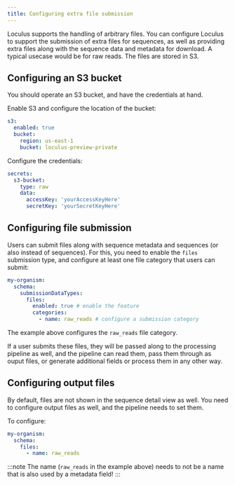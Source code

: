 ```yaml
---
title: Configuring extra file submission
---
```


Loculus supports the handling of arbitrary files.
You can configure Loculus to support the submission of extra files for sequences, as well as providing extra files along with the sequence data and metadata for download. A typical usecase would be for raw reads. The files are stored in S3.

## Configuring an S3 bucket

You should operate an S3 bucket, and have the credentials at hand.

Enable S3 and configure the location of the bucket:

```yaml
s3:
  enabled: true
  bucket:
    region: us-east-1
    bucket: loculus-preview-private
```

Configure the credentials:

```yaml
secrets:
  s3-bucket:
    type: raw
    data:
      accessKey: 'yourAccessKeyHere'
      secretKey: 'yourSecretKeyHere'
```

## Configuring file submission

Users can submit files along with sequence metadata and sequences (or also instead of sequences).
For this, you need to enable the `files` submission type, and configure at least one file category that users can submit:

```yaml
my-organism:
  schema:
    submissionDataTypes:
      files:
        enabled: true # enable the feature
        categories:
          - name: raw_reads # configure a submission category
```

The example above configures the `raw_reads` file category.

If a user submits these files, they will be passed along to the processing pipeline as well, and the pipeline can read them, pass them through as ouput files, or generate additional fields or process them in any other way.

## Configuring output files

By default, files are not shown in the sequence detail view as well.
You need to configure output files as well, and the pipeline needs to set them.

To configure:

```yaml
my-organism:
  schema:
    files:
      - name: raw_reads
```

:::note
The name (`raw_reads` in the example above) needs to not be a name that is also used by a metadata field!
:::
